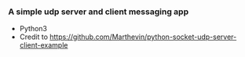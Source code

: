 ### A simple udp server and client messaging app

- Python3
- Credit to https://github.com/Marthevin/python-socket-udp-server-client-example
